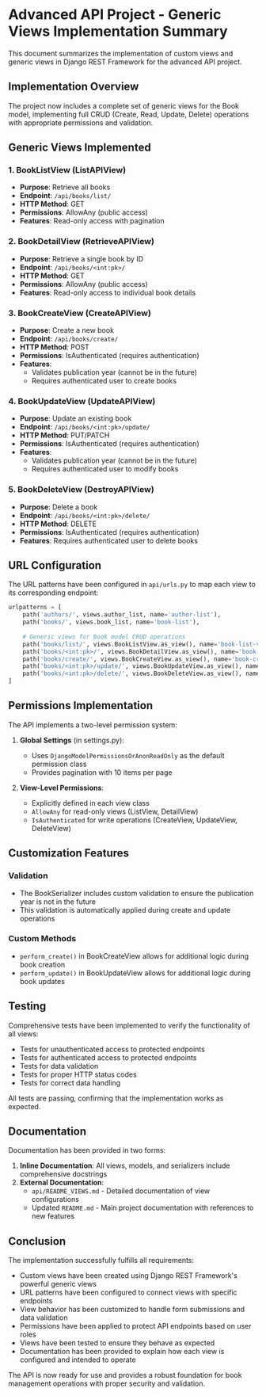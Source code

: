 # Advanced API Project - Generic Views Implementation Summary

This document summarizes the implementation of custom views and generic views in Django REST Framework for the advanced API project.

## Implementation Overview

The project now includes a complete set of generic views for the Book model, implementing full CRUD (Create, Read, Update, Delete) operations with appropriate permissions and validation.

## Generic Views Implemented

### 1. BookListView (ListAPIView)
- **Purpose**: Retrieve all books
- **Endpoint**: `/api/books/list/`
- **HTTP Method**: GET
- **Permissions**: AllowAny (public access)
- **Features**: Read-only access with pagination

### 2. BookDetailView (RetrieveAPIView)
- **Purpose**: Retrieve a single book by ID
- **Endpoint**: `/api/books/<int:pk>/`
- **HTTP Method**: GET
- **Permissions**: AllowAny (public access)
- **Features**: Read-only access to individual book details

### 3. BookCreateView (CreateAPIView)
- **Purpose**: Create a new book
- **Endpoint**: `/api/books/create/`
- **HTTP Method**: POST
- **Permissions**: IsAuthenticated (requires authentication)
- **Features**: 
  - Validates publication year (cannot be in the future)
  - Requires authenticated user to create books

### 4. BookUpdateView (UpdateAPIView)
- **Purpose**: Update an existing book
- **Endpoint**: `/api/books/<int:pk>/update/`
- **HTTP Method**: PUT/PATCH
- **Permissions**: IsAuthenticated (requires authentication)
- **Features**: 
  - Validates publication year (cannot be in the future)
  - Requires authenticated user to modify books

### 5. BookDeleteView (DestroyAPIView)
- **Purpose**: Delete a book
- **Endpoint**: `/api/books/<int:pk>/delete/`
- **HTTP Method**: DELETE
- **Permissions**: IsAuthenticated (requires authentication)
- **Features**: Requires authenticated user to delete books

## URL Configuration

The URL patterns have been configured in `api/urls.py` to map each view to its corresponding endpoint:

```python
urlpatterns = [
    path('authors/', views.author_list, name='author-list'),
    path('books/', views.book_list, name='book-list'),
    
    # Generic views for Book model CRUD operations
    path('books/list/', views.BookListView.as_view(), name='book-list-view'),
    path('books/<int:pk>/', views.BookDetailView.as_view(), name='book-detail-view'),
    path('books/create/', views.BookCreateView.as_view(), name='book-create-view'),
    path('books/<int:pk>/update/', views.BookUpdateView.as_view(), name='book-update-view'),
    path('books/<int:pk>/delete/', views.BookDeleteView.as_view(), name='book-delete-view'),
]
```

## Permissions Implementation

The API implements a two-level permission system:

1. **Global Settings** (in settings.py):
   - Uses `DjangoModelPermissionsOrAnonReadOnly` as the default permission class
   - Provides pagination with 10 items per page

2. **View-Level Permissions**:
   - Explicitly defined in each view class
   - `AllowAny` for read-only views (ListView, DetailView)
   - `IsAuthenticated` for write operations (CreateView, UpdateView, DeleteView)

## Customization Features

### Validation
- The BookSerializer includes custom validation to ensure the publication year is not in the future
- This validation is automatically applied during create and update operations

### Custom Methods
- `perform_create()` in BookCreateView allows for additional logic during book creation
- `perform_update()` in BookUpdateView allows for additional logic during book updates

## Testing

Comprehensive tests have been implemented to verify the functionality of all views:

- Tests for unauthenticated access to protected endpoints
- Tests for authenticated access to protected endpoints
- Tests for data validation
- Tests for proper HTTP status codes
- Tests for correct data handling

All tests are passing, confirming that the implementation works as expected.

## Documentation

Documentation has been provided in two forms:

1. **Inline Documentation**: All views, models, and serializers include comprehensive docstrings
2. **External Documentation**: 
   - `api/README_VIEWS.md` - Detailed documentation of view configurations
   - Updated `README.md` - Main project documentation with references to new features

## Conclusion

The implementation successfully fulfills all requirements:
- Custom views have been created using Django REST Framework's powerful generic views
- URL patterns have been configured to connect views with specific endpoints
- View behavior has been customized to handle form submissions and data validation
- Permissions have been applied to protect API endpoints based on user roles
- Views have been tested to ensure they behave as expected
- Documentation has been provided to explain how each view is configured and intended to operate

The API is now ready for use and provides a robust foundation for book management operations with proper security and validation.